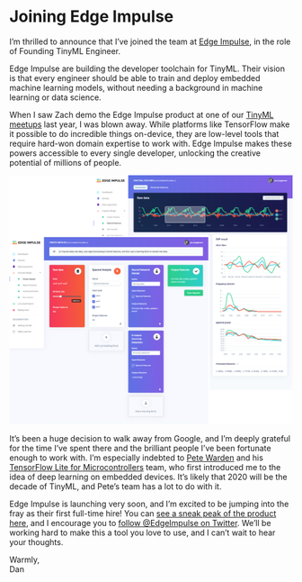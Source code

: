 # Joining Edge Impulse

I’m thrilled to announce that I’ve joined the team at [Edge Impulse](https://edgeimpulse.com/), in the role of Founding TinyML Engineer.

Edge Impulse are building the developer toolchain for TinyML. Their vision is that every engineer should be able to train and deploy embedded machine learning models, without needing a background in machine learning or data science.

When I saw Zach demo the Edge Impulse product at one of our [TinyML meetups](https://tinymlsummit.org/#meetups) last year, I was blown away. While platforms like TensorFlow make it possible to do incredible things on-device, they are low-level tools that require hard-won domain expertise to work with. Edge Impulse makes these powers accessible to every single developer, unlocking the creative potential of millions of people.

![](/images/screenshot-studio.png "Screenshots of the Edge Impulse UI")

It’s been a huge decision to walk away from Google, and I’m deeply grateful for the time I’ve spent there and the brilliant people I’ve been fortunate enough to work with. I’m especially indebted to [Pete Warden](https://twitter.com/petewarden) and his [TensorFlow Lite for Microcontrollers](https://www.tensorflow.org/lite/microcontrollers) team, who first introduced me to the idea of deep learning on embedded devices. It’s likely that 2020 will be the decade of TinyML, and Pete’s team has a lot to do with it.

Edge Impulse is launching very soon, and I’m excited to be jumping into the fray as their first full-time hire! You can [see a sneak peak of the product here](https://www.linkedin.com/pulse/happy-holidays-from-edge-impulse-sneak-peek-where-meet-jan-jongboom/), and I encourage you to [follow @EdgeImpulse on Twitter](https://twitter.com/EdgeImpulse). We’ll be working hard to make this a tool you love to use, and I can’t wait to hear your thoughts.

Warmly,  
Dan
